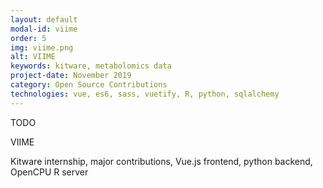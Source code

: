 ```yaml
---
layout: default
modal-id: viime
order: 5
img: viime.png
alt: VIIME
keywords: kitware, metabolomics data
project-date: November 2019
category: Open Source Contributions
technologies: vue, es6, sass, vuetify, R, python, sqlalchemy
---
```


TODO

VIIME

Kitware internship, major contributions, Vue.js frontend, python backend, OpenCPU R server